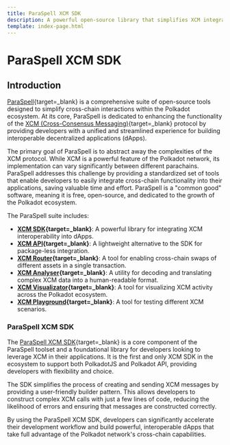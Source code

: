 ```yaml
---
title: ParaSpell XCM SDK
description: A powerful open-source library that simplifies XCM integration, enabling developers to easily build interoperable dApps on Polkadot.
template: index-page.html
---
```


# ParaSpell XCM SDK

## Introduction

[ParaSpell](https://paraspell.github.io/docs/){target=\_blank} is a comprehensive suite of open-source tools designed to simplify cross-chain interactions within the Polkadot ecosystem. At its core, ParaSpell is dedicated to enhancing the functionality of the [XCM (Cross-Consensus Messaging)](/parachains/interoperability/){target=\_blank} protocol by providing developers with a unified and streamlined experience for building interoperable decentralized applications (dApps).

The primary goal of ParaSpell is to abstract away the complexities of the XCM protocol. While XCM is a powerful feature of the Polkadot network, its implementation can vary significantly between different parachains. ParaSpell addresses this challenge by providing a standardized set of tools that enable developers to easily integrate cross-chain functionality into their applications, saving valuable time and effort. ParaSpell is a "common good" software, meaning it is free, open-source, and dedicated to the growth of the Polkadot ecosystem.

The ParaSpell suite includes:

- **[XCM SDK](https://paraspell.github.io/docs/sdk/getting-started.html){target=\_blank}**: A powerful library for integrating XCM interoperability into dApps.
- **[XCM API](https://paraspell.github.io/docs/api/g-started.html){target=\_blank}**: A lightweight alternative to the SDK for package-less integration.
- **[XCM Router](https://paraspell.github.io/docs/router/getting-strtd.html){target=\_blank}**: A tool for enabling cross-chain swaps of different assets in a single transaction.
- **[XCM Analyser](https://paraspell.github.io/docs/analyser/getng-strtd.html){target=\_blank}**: A utility for decoding and translating complex XCM data into a human-readable format.
- **[XCM Visualizator](https://paraspell.github.io/docs/visualizer/getting-start.html){target=\_blank}**: A tool for visualizing XCM activity across the Polkadot ecosystem.
- **[XCM Playground](https://paraspell.github.io/docs/tools/playground.html){target=\_blank}**: A tool for testing different XCM scenarios.

### ParaSpell XCM SDK

The [ParaSpell XCM SDK](https://paraspell.github.io/docs/sdk/getting-started.html){target=\_blank} is a core component of the ParaSpell toolset and a foundational library for developers looking to leverage XCM in their applications. It is the first and only XCM SDK in the ecosystem to support both PolkadotJS and Polkadot API, providing developers with flexibility and choice.

The SDK simplifies the process of creating and sending XCM messages by providing a user-friendly builder pattern. This allows developers to construct complex XCM calls with just a few lines of code, reducing the likelihood of errors and ensuring that messages are constructed correctly.

By using the ParaSpell XCM SDK, developers can significantly accelerate their development workflow and build powerful, interoperable dApps that take full advantage of the Polkadot network's cross-chain capabilities.